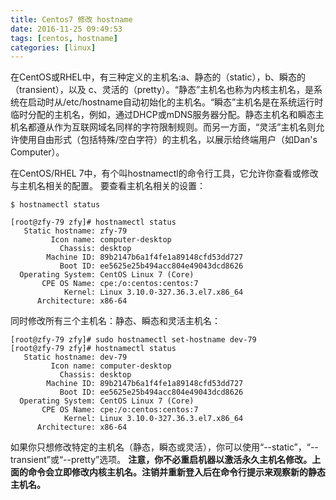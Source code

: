 ```yaml
---
title: Centos7 修改 hostname
date: 2016-11-25 09:49:53
tags: [centos, hostname]
categories: [linux]
---
```

在CentOS或RHEL中，有三种定义的主机名:a、静态的（static），b、瞬态的（transient），以及 c、灵活的（pretty）。“静态”主机名也称为内核主机名，是系统在启动时从/etc/hostname自动初始化的主机名。“瞬态”主机名是在系统运行时临时分配的主机名，例如，通过DHCP或mDNS服务器分配。静态主机名和瞬态主机名都遵从作为互联网域名同样的字符限制规则。而另一方面，“灵活”主机名则允许使用自由形式（包括特殊/空白字符）的主机名，以展示给终端用户（如Dan's Computer）。

在CentOS/RHEL 7中，有个叫hostnamectl的命令行工具，它允许你查看或修改与主机名相关的配置。
要查看主机名相关的设置：
```
$ hostnamectl status
```
```
[root@zfy-79 zfy]# hostnamectl status
   Static hostname: zfy-79
         Icon name: computer-desktop
           Chassis: desktop
        Machine ID: 89b2147b6a1f4fe1a89148cfd53dd727
           Boot ID: ee5625e25b494acc804e49043dcd8626
  Operating System: CentOS Linux 7 (Core)
       CPE OS Name: cpe:/o:centos:centos:7
            Kernel: Linux 3.10.0-327.36.3.el7.x86_64
      Architecture: x86-64
```

同时修改所有三个主机名：静态、瞬态和灵活主机名：

```
[root@zfy-79 zfy]# sudo hostnamectl set-hostname dev-79
[root@zfy-79 zfy]# hostnamectl status
   Static hostname: dev-79
         Icon name: computer-desktop
           Chassis: desktop
        Machine ID: 89b2147b6a1f4fe1a89148cfd53dd727
           Boot ID: ee5625e25b494acc804e49043dcd8626
  Operating System: CentOS Linux 7 (Core)
       CPE OS Name: cpe:/o:centos:centos:7
            Kernel: Linux 3.10.0-327.36.3.el7.x86_64
      Architecture: x86-64
```
如果你只想修改特定的主机名（静态，瞬态或灵活），你可以使用“--static”，“--transient”或“--pretty”选项。
**注意，你不必重启机器以激活永久主机名修改。上面的命令会立即修改内核主机名。注销并重新登入后在命令行提示来观察新的静态主机名。**

